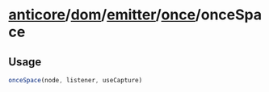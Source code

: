 # [anticore](../../../../../../#reference)/[dom](../../../#reference)/[emitter](../../#reference)/[once](../#reference)/<a name="reference">onceSpace</a>

## Usage

```js
onceSpace(node, listener, useCapture)
```